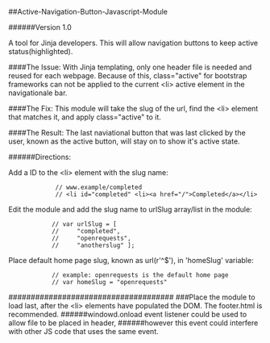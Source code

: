 ##Active-Navigation-Button-Javascript-Module

######Version 1.0

A tool for Jinja developers. This will allow navigation buttons to keep active status(highlighted). 

####The Issue:
With Jinja templating, only one header file is needed and reused for each webpage. Because of this, class="active" for bootstrap
frameworks can not be applied to the current \<li> active element in the navigationale bar. 

####The Fix:
This module will take the slug of the url, find the \<li> element that matches it, and apply class="active" to it.

####The Result:
The last naviational button that was last clicked by the user, known as the active button, will stay on to show it's active state.


######Directions: 

Add a ID to the \<li> element with the slug name:

                 // www.example/completed
                 // <li id="completed" <li><a href="/">Completed</a></li>
                 
Edit the module and add the slug name to urlSlug array/list in the module:

                // var urlSlug = [
                //     "completed",
                //     "openrequests",
                //     "anotherslug" ];
                
Place default home page slug, known as url(r'^$'), in 'homeSlug' variable:

                // example: openrequests is the default home page
                // var homeSlug = "openrequests"
#####################################
###Place the module to load last, after the \<li> elements have populated the DOM. The footer.html is recommended.
######windowd.onload event listener could be used to allow file to be placed in header, 
######however this event could interfere with other JS code that uses the same event. 
